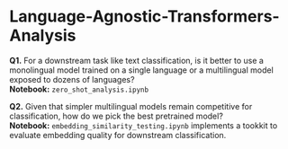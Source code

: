 # Language-Agnostic-Transformers-Analysis


**Q1.** For a downstream task like text classification, is it better to use a monolingual model trained on a single language or a multilingual model exposed to dozens of languages?  
**Notebook:** `zero_shot_analysis.ipynb`

**Q2.** Given that simpler multilingual models remain competitive for classification, how do we pick the best pretrained model?  
**Notebook:** `embedding_similarity_testing.ipynb` implements a tookkit to evaluate embedding quality for downstream classification.
